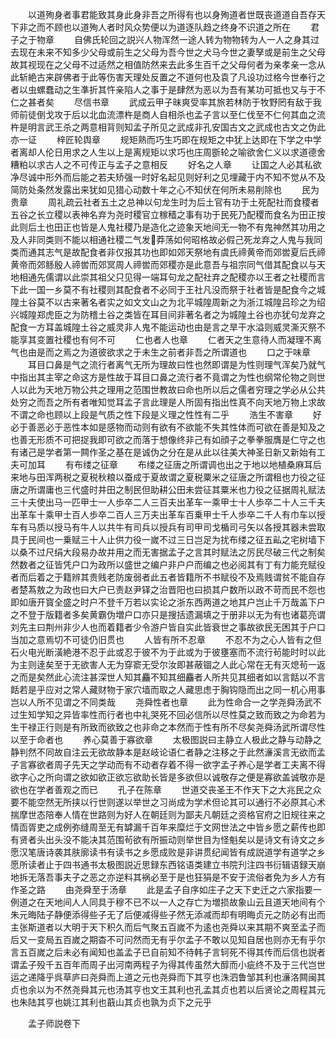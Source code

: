 <!-- { "loadSidebar": true } -->
　　以道殉身者事君能致其身此身非吾之所得有也以身殉道者世既丧道道自吾存天下非之而不顾也以道殉人者时风众势便以为道逐队趋之终身不识道之所在
　　君子之于物章
　　自佛氏轮回之説兴人物浑然一途人转为物物转为人一人之身其过去现在未来不知多少父母或前生之父母为吾今世之犬马今世之妻孥或是前生之父母故其视现在之父母不过适然之相值防然来去此多生百千之父母何者为亲孝亲一念从此斩絶古来辟佛者于此等伤害天理处反置之不道何也及袁了凡设功过格今世奉行之者以虫螺蠢动之生凖折其忤亲陷人之事于是肆然为恶以为吾有某功可抵也又与于不仁之甚者矣
　　尽信书章
　　武成云甲子昧爽受率其旅若林防于牧野罔有敌于我师前徒倒戈攻于后以北血流漂杵是商人自相杀也孟子言以至仁伐至不仁何其血之流杵是明言武王杀之两意相背则知孟子所见之武成非孔安国古文之武成也古文之伪此亦一证
　　梓匠轮舆章
　　规矩熟而巧生巧即在规矩之中犹上达即在下学之中学者离却人伦日用求之人生以上是离规矩以求巧也庄周斵轮之喻欲舍仁义以求道德舍糟粕以求古人之不可传正与孟子之意相反
　　好名之人章
　　让国之人必其私欲净尽诚中形外而后能之若夫矫强一时好名起见则好利之见埋藏于内不知不觉从不及简防处条然发露出来犹如见猎心动数十年之心不知伏在何所未易削除也
　　民为贵章
　　周礼疏云社者五土之总神以句龙生时为后土官有功于土死配社而食稷者五谷之长立稷以表神名弃为尧时稷官立稼穑之事有功于民死乃配稷而食名为田正按此则后土也田正也皆是人鬼社稷乃是造化之迹象天地间无一物不有鬼神然其功用之及人非同类则不能以相通社稷二气发莽荡如何昭格故必假己死龙弃之人鬼与我同类而通其志气是故配食者非仅报其功也即如郊天祭地有虞氏禘黄帝而郊喾夏后氏禘黄帝而郊鲧殷人禘喾而郊冥周人禘喾而郊稷亦是此意吾与祖宗同气借其配食以与天地相通先儒谓以此崇其祖父只见得一端耳句龙之配社弃之配稷亦以王者之社稷而言下此一国一乡莫不有社稷则其配食者不必同于王社凡没而祭于社者皆是配食今之城隍土谷莫不以古来著名者实之如文文山之为北平城隍周新之为浙江城隍吕珍之为绍兴城隍郑虎臣之为防稽土谷之类皆在耳目间非著名者之为城隍土谷也亦犹句龙弃之配食一方耳盖城隍土谷之威灵非人鬼不能运动也由是言之旱干水溢则威灵澌灭祭不能享其变置社稷也有何不可
　　仁也者人也章
　　仁者天之生意待人而凝理不离气也由是而之焉之为道彼欲求之于未生之前者非吾之所谓道也
　　口之于味章
　　耳目口鼻是气之流行者离气无所为理故曰性也然即谓是为性则理气浑矣乃就气中指出其主宰之命这方是性故于耳目口鼻之流行者不竟谓之为性也纲常伦物之则世人以此为天地万物公共之理用之范围世教故曰命也所以后之儒者穷理之学必从公共处穷之而吾之所有者唯知觉耳孟子言此理是人所固有指出性真不向天地万物上求故不谓之命也顾以上段是气质之性下段是义理之性性有二乎
　　浩生不害章
　　好必于善恶必于恶性本如是感物而动则有欲有不欲能不失其性体而可欲在善是知及之也善无形质不可把捉我即可欲之而落于想像终非己有如顔子之拳拳服膺是仁守之也有诸己是学者第一闗作圣之基在是诚伪之分在是从此以往美大神圣日新又新始有工夫可加耳
　　有布缕之征章
　　布缕之征唐之所谓调也出之于地以地植桑麻耳后来地与田浑两税之夏税秋粮以蚕成于夏故谓之夏税粟米之征唐之所谓租也力役之征唐之所谓庸也三代盛时井田之制民但助耕公田未尝征其粟米也力役之征据周礼赋法三十夫使出马一匹甲士一人歩卒二人三百夫出革车一乘甲士十人歩卒二十人三千夫出革车十乘甲士百人歩卒二百人三万夫出革车百乗甲士千人歩卒二千人有巾车以授车有马质以授马有牛人以共牛有司兵以授兵有司甲司戈楯司弓矢以各授其器未尝取具于民间也一乗赋三十人止供力役一嵗不过三日岂足为扰布缕之征五畆之宅树墙下以桑不过尺绢大段易办故并用之而无害据孟子之言其时赋法之厉民尽破三代之制矣然数者之征皆凭户口为政所以盛世之编户非户户而编之也必阅其有丁有力能充赋役者而后着之于籍辨其贵贱老防废弱者此五者皆籍所不书赋役不及焉贱谓贫不能自存者楚蒍敖之为政也曰大户已责赵尹铎之治晋阳也曰损其户数所以政不苛而民不怨也即如唐开寳全盛之时户不登千万若以实论之浙东西两道之地其户岂止千万哉盖下户之不登于版籍者多矣黄霸伪増户口亦只是搜括遗漏填之于册非以无为有也诸葛亮谓刘先主曰荆州非少人也而着籍者少令游户皆自实此皆衰世之事故欲民无困其于户口当加之意焉切不可徒仍旧贯也
　　人皆有所不忍章
　　不忍不为之心人皆有之但石火电光断潢絶港不忍于此或忍于彼不为于此或为于彼壅塞而不流行茍能时时以此为主则逹矣至于无欲害人无为穿窬无受尔汝即甚蔽锢之人此心常在无有灭熄茍一返之而是矣然此心流注甚深世人知其麤不知其细麤者人所共见其细者如以言餂以不言餂若是乎应对之常人藏财物于家穴墙而取之人藏思虑于胸钩隐而出之同一机心用事岂以人所不见谓之不同类哉
　　尧舜性者也章
　　此为性命合一之学尧舜汤武不过生知学知之异皆率性而行者也中礼哭死不回必信所以尽性莫之致而致之为命若为生干禄正行则是有所致而欲致之也非命之本然而于性有所不尽矣尧舜汤武所谓尽性以至于命者也
　　养心莫善于寡欲章
　　太极图説曰主静立人极此之静与动静之静判然不同故自注云无欲故静本是赵岐论语仁者静之注移之于此然濓溪言无欲而孟子言寡欲者周子先天之学动而有不动者存着不得一欲字孟子养心是学者工夫离不得欲字心之所向谓之欲如欲正欲忘欲助长皆是多欲但以诚敬存之便是寡欲盖诚敬亦是欲也在学者善观之而已
　　孔子在陈章
　　世道交丧圣王不作天下之大兆民之众要不能空然无所挟以行世则遂以举世之习尚成为学术但论其可以通行不必原其心术揣摩世态陪奉人情在世路则为好人在朝廷则为鄙夫凡朝廷之资格官府之旧规往来之情靣胥吏之成例弥缝周至无有罅漏千百年来糜烂于文网世法之中皆乡愿之薪传也即有贤者头出头没不能决其范围茍欲有所振动则举世目为怪魁矣以是诗文有诗文之乡愿汉笔唐诗袭其肤廓读书有读书之乡愿成败是非讲贯纪闻皆有成説道学有道学之乡愿所读者止于四书通书太极图説近思録东西铭语类建立书院刋注四书衍辑语録天崩地拆无落吾事夫子之恶之亦逆料其祸必至于是也狂狷是不安于流俗者免为乡人方有作圣之路
　　由尧舜至于汤章
　　此是孟子自序如庄子之天下史迁之六家指要一例道之在天地间人人同具于穆不已不以一人之存亡为増损故象山云且道天地间有个朱元晦陆子静便添得些子无了后便减得些子然无添减而却有明晦贞元之防必有出而主张斯道者以大明于天下积久而后气聚五百嵗不为逺也尧舜以来其期不爽至孟子而后又一变局五百嵗之期杳不可问然而无有乎尔孟子不敢以见知自居也则亦无有乎尔言五百嵗之后未必有闻知也盖孟子已自前知不待韩子言轲死不得其传而后信也説者谓孟子殁千五百年而周子出河南两程子为得其传虽然大醇而小疵终不及于三代岂世运之递降乎呉草庐曰尧舜而上道之元也尧舜而下其亨也洙泗鲁邹其利也濓洛闗闽其贞也余以为不然尧舜其元也汤其亨也文王其利也孔孟其贞也若以后贤论之周程其元也朱陆其亨也姚江其利也蕺山其贞也孰为贞下之元乎












　　孟子师説卷下
